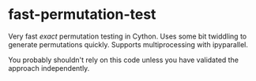 # fast-permutation-test
Very fast _exact_ permutation testing in Cython. Uses some bit twiddling to generate permutations quickly. Supports multiprocessing with ipyparallel.

You probably shouldn't rely on this code unless you have validated the approach independently.
